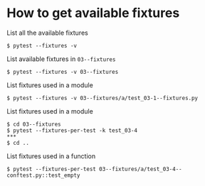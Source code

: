 # How to get available fixtures

List all the available fixtures
```unix
$ pytest --fixtures -v
```

List available fixtures in `03--fixtures`
```unix
$ pytest --fixtures -v 03--fixtures
```

List fixtures used in a module
```unix
$ pytest --fixtures -v 03--fixtures/a/test_03-1--fixtures.py
```

List fixtures used in a module
```unix
$ cd 03--fixtures
$ pytest --fixtures-per-test -k test_03-4
***
$ cd ..
```

List fixtures used in a function
```unix
$ pytest --fixtures-per-test 03--fixtures/a/test_03-4--conftest.py::test_empty
```
